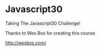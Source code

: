 # Javascript30
Taking The Javascript30 Challenge!

Thanks to Wes Bos for creating this course

http://wesbos.com/
